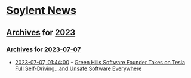 # [Soylent News](../../../README.md)

## [Archives](../../index.md) for [2023](../index.md)

### [Archives](../../index.md) for [2023-07-07](index.md)

* [2023-07-07, 01:44:00](https://soylentnews.org/article.pl?sid=23/07/05/1622235&from=rss) - [Green Hills Software Founder Takes on Tesla Full Self-Driving...and Unsafe Software Everywhere](https://soylentnews.org/article.pl?sid=23/07/05/1622235&from=rss)
